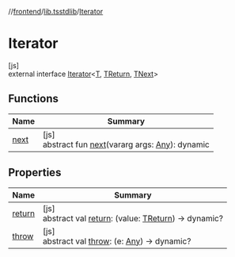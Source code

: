 //[frontend](../../../index.md)/[lib.tsstdlib](../index.md)/[Iterator](index.md)

# Iterator

[js]\
external interface [Iterator](index.md)&lt;[T](index.md), [TReturn](index.md), [TNext](index.md)&gt;

## Functions

| Name | Summary |
|---|---|
| [next](next.md) | [js]<br>abstract fun [next](next.md)(vararg args: [Any](https://kotlinlang.org/api/latest/jvm/stdlib/kotlin/-any/index.html)): dynamic |

## Properties

| Name | Summary |
|---|---|
| [return](return.md) | [js]<br>abstract val [return](return.md): (value: [TReturn](index.md)) -&gt; dynamic? |
| [throw](throw.md) | [js]<br>abstract val [throw](throw.md): (e: [Any](https://kotlinlang.org/api/latest/jvm/stdlib/kotlin/-any/index.html)) -&gt; dynamic? |
